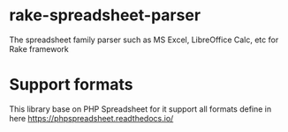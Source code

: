 # rake-spreadsheet-parser
The spreadsheet family parser such as MS Excel, LibreOffice Calc, etc for Rake framework


# Support formats

This library base on PHP Spreadsheet for it support all formats define in here https://phpspreadsheet.readthedocs.io/

